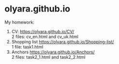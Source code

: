 # olyara.github.io
My homework:
1. CV: https://olyara.github.io/CV/  
    2 files: cv_en.html and cv_uk.html
2. Shopping list https://olyara.github.io/Shopping-list/  
    1 file: task1.html
3. Anchors https://olyara.github.io/Anchors/  
    2 files: task2_1.html and task2_2.html
